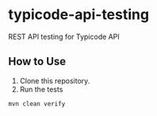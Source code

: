 # typicode-api-testing

REST API testing for Typicode API

## How to Use

1. Clone this repository.
2. Run the tests

```shell
mvn clean verify
```